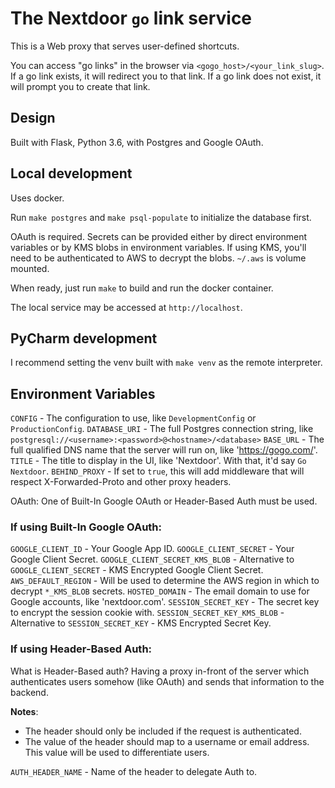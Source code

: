 # The Nextdoor `go` link service
This is a Web proxy that serves user-defined shortcuts.

You can access "go links" in the browser via `<gogo_host>/<your_link_slug>`.
If a go link exists, it will redirect you to that link.
If a go link does not exist, it will prompt you to create that link.

## Design
Built with Flask, Python 3.6, with Postgres and Google OAuth.

## Local development
Uses docker.

Run `make postgres` and `make psql-populate` to initialize the database first.

OAuth is required. Secrets can be provided either by direct environment variables or by KMS blobs in environment variables. If using KMS, you'll need to be authenticated to AWS to decrypt the  blobs. `~/.aws` is volume mounted.

When ready, just run `make` to build and run the docker container.

The local service may be accessed at `http://localhost`.

## PyCharm development
I recommend setting the venv built with `make venv` as the remote interpreter.

## Environment Variables
`CONFIG` - The configuration to use, like `DevelopmentConfig` or `ProductionConfig`.
`DATABASE_URI` - The full Postgres connection string, like `postgresql://<username>:<password>@<hostname>/<database>` 
`BASE_URL` - The full qualified DNS name that the server will run on, like 'https://gogo.com/'. 
`TITLE` - The title to display in the UI, like 'Nextdoor'. With that, it'd say `Go Nextdoor`.
`BEHIND_PROXY` - If set to `true`, this will add middleware that will respect X-Forwarded-Proto and other proxy headers.

OAuth: One of Built-In Google OAuth or Header-Based Auth must be used.

### If using Built-In Google OAuth:
`GOOGLE_CLIENT_ID` - Your Google App ID.
`GOOGLE_CLIENT_SECRET` - Your Google Client Secret.
`GOOGLE_CLIENT_SECRET_KMS_BLOB` - Alternative to `GOOGLE_CLIENT_SECRET` - KMS Encrypted Google Client Secret.
`AWS_DEFAULT_REGION` - Will be used to determine the AWS region in which to decrypt `*_KMS_BLOB` secrets.
`HOSTED_DOMAIN` - The email domain to use for Google accounts, like 'nextdoor.com'.
`SESSION_SECRET_KEY` - The secret key to encrypt the session cookie with.
`SESSION_SECRET_KEY_KMS_BLOB` - Alternative to `SESSION_SECRET_KEY` - KMS Encrypted Secret Key.

### If using Header-Based Auth:
What is Header-Based auth? Having a proxy in-front of the server which authenticates users somehow (like OAuth) and sends that information to the backend.

**Notes**: 
  * The header should only be included if the request is authenticated.
  * The value of the header should map to a username or email address. This value will be used to differentiate users.

`AUTH_HEADER_NAME` - Name of the header to delegate Auth to.
